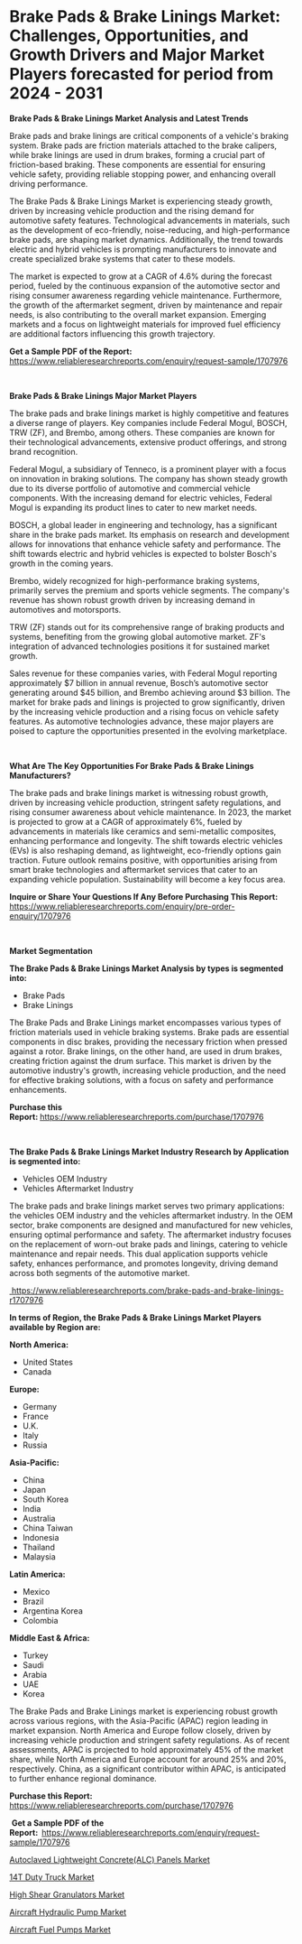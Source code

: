 <p><h1>Brake Pads & Brake Linings Market: Challenges, Opportunities, and Growth Drivers and Major Market Players forecasted for period from 2024 - 2031</h1></p><p><strong>Brake Pads & Brake Linings Market Analysis and Latest Trends</strong></p>
<p><p>Brake pads and brake linings are critical components of a vehicle's braking system. Brake pads are friction materials attached to the brake calipers, while brake linings are used in drum brakes, forming a crucial part of friction-based braking. These components are essential for ensuring vehicle safety, providing reliable stopping power, and enhancing overall driving performance.</p><p>The Brake Pads & Brake Linings Market is experiencing steady growth, driven by increasing vehicle production and the rising demand for automotive safety features. Technological advancements in materials, such as the development of eco-friendly, noise-reducing, and high-performance brake pads, are shaping market dynamics. Additionally, the trend towards electric and hybrid vehicles is prompting manufacturers to innovate and create specialized brake systems that cater to these models.</p><p>The market is expected to grow at a CAGR of 4.6% during the forecast period, fueled by the continuous expansion of the automotive sector and rising consumer awareness regarding vehicle maintenance. Furthermore, the growth of the aftermarket segment, driven by maintenance and repair needs, is also contributing to the overall market expansion. Emerging markets and a focus on lightweight materials for improved fuel efficiency are additional factors influencing this growth trajectory.</p></p>
<p><strong>Get a Sample PDF of the Report:&nbsp;</strong> <a href="https://www.reliableresearchreports.com/enquiry/request-sample/1707976?utm_campaign=40&utm_medium=2&utm_source=Github&utm_content=ia&utm_term=18122024&utm_id=brake-pads-brake-linings">https://www.reliableresearchreports.com/enquiry/request-sample/1707976</a></p>
<p>&nbsp;</p>
<p><strong>Brake Pads & Brake Linings Major Market Players</strong></p>
<p><p>The brake pads and brake linings market is highly competitive and features a diverse range of players. Key companies include Federal Mogul, BOSCH, TRW (ZF), and Brembo, among others. These companies are known for their technological advancements, extensive product offerings, and strong brand recognition.</p><p>Federal Mogul, a subsidiary of Tenneco, is a prominent player with a focus on innovation in braking solutions. The company has shown steady growth due to its diverse portfolio of automotive and commercial vehicle components. With the increasing demand for electric vehicles, Federal Mogul is expanding its product lines to cater to new market needs.</p><p>BOSCH, a global leader in engineering and technology, has a significant share in the brake pads market. Its emphasis on research and development allows for innovations that enhance vehicle safety and performance. The shift towards electric and hybrid vehicles is expected to bolster Bosch's growth in the coming years.</p><p>Brembo, widely recognized for high-performance braking systems, primarily serves the premium and sports vehicle segments. The company's revenue has shown robust growth driven by increasing demand in automotives and motorsports.</p><p>TRW (ZF) stands out for its comprehensive range of braking products and systems, benefiting from the growing global automotive market. ZF's integration of advanced technologies positions it for sustained market growth.</p><p>Sales revenue for these companies varies, with Federal Mogul reporting approximately $7 billion in annual revenue, Bosch’s automotive sector generating around $45 billion, and Brembo achieving around $3 billion. The market for brake pads and linings is projected to grow significantly, driven by the increasing vehicle production and a rising focus on vehicle safety features. As automotive technologies advance, these major players are poised to capture the opportunities presented in the evolving marketplace.</p></p>
<p>&nbsp;</p>
<p><strong>What Are The Key Opportunities For Brake Pads & Brake Linings Manufacturers?</strong></p>
<p><p>The brake pads and brake linings market is witnessing robust growth, driven by increasing vehicle production, stringent safety regulations, and rising consumer awareness about vehicle maintenance. In 2023, the market is projected to grow at a CAGR of approximately 6%, fueled by advancements in materials like ceramics and semi-metallic composites, enhancing performance and longevity. The shift towards electric vehicles (EVs) is also reshaping demand, as lightweight, eco-friendly options gain traction. Future outlook remains positive, with opportunities arising from smart brake technologies and aftermarket services that cater to an expanding vehicle population. Sustainability will become a key focus area.</p></p>
<p><strong>Inquire or Share Your Questions If Any Before Purchasing This Report:</strong> <a href="https://www.reliableresearchreports.com/enquiry/pre-order-enquiry/1707976?utm_campaign=40&utm_medium=2&utm_source=Github&utm_content=ia&utm_term=18122024&utm_id=brake-pads-brake-linings">https://www.reliableresearchreports.com/enquiry/pre-order-enquiry/1707976</a></p>
<p>&nbsp;</p>
<p><strong>Market Segmentation</strong></p>
<p><strong>The Brake Pads & Brake Linings Market Analysis by types is segmented into:</strong></p>
<p><ul><li>Brake Pads</li><li>Brake Linings</li></ul></p>
<p><p>The Brake Pads and Brake Linings market encompasses various types of friction materials used in vehicle braking systems. Brake pads are essential components in disc brakes, providing the necessary friction when pressed against a rotor. Brake linings, on the other hand, are used in drum brakes, creating friction against the drum surface. This market is driven by the automotive industry's growth, increasing vehicle production, and the need for effective braking solutions, with a focus on safety and performance enhancements.</p></p>
<p><strong>Purchase this Report:&nbsp;</strong><a href="https://www.reliableresearchreports.com/purchase/1707976?utm_campaign=40&utm_medium=2&utm_source=Github&utm_content=ia&utm_term=18122024&utm_id=brake-pads-brake-linings">https://www.reliableresearchreports.com/purchase/1707976</a></p>
<p>&nbsp;</p>
<p><strong>The Brake Pads & Brake Linings Market Industry Research by Application is segmented into:</strong></p>
<p><ul><li>Vehicles OEM Industry</li><li>Vehicles Aftermarket Industry</li></ul></p>
<p><p>The brake pads and brake linings market serves two primary applications: the vehicles OEM industry and the vehicles aftermarket industry. In the OEM sector, brake components are designed and manufactured for new vehicles, ensuring optimal performance and safety. The aftermarket industry focuses on the replacement of worn-out brake pads and linings, catering to vehicle maintenance and repair needs. This dual application supports vehicle safety, enhances performance, and promotes longevity, driving demand across both segments of the automotive market.</p></p>
<p><a href="https://www.reliableresearchreports.com/brake-pads-and-brake-linings-r1707976?utm_campaign=40&utm_medium=2&utm_source=Github&utm_content=ia&utm_term=18122024&utm_id=brake-pads-brake-linings">&nbsp;https://www.reliableresearchreports.com/brake-pads-and-brake-linings-r1707976</a></p>
<p><strong>In terms of Region, the Brake Pads & Brake Linings Market Players available by Region are:</strong></p>
<p>
    <p> <strong> North America: </strong>
        <ul>
            <li>United States</li>
            <li>Canada</li>
        </ul>
        </p> 
    <p> <strong> Europe: </strong>
        <ul>
            <li>Germany</li>
            <li>France</li>
            <li>U.K.</li>
            <li>Italy</li>
            <li>Russia</li>
        </ul>
        </p> 
    <p> <strong> Asia-Pacific: </strong>
        <ul>
            <li>China</li>
            <li>Japan</li>
            <li>South Korea</li>
            <li>India</li>
            <li>Australia</li>
            <li>China Taiwan</li>
            <li>Indonesia</li>
            <li>Thailand</li>
            <li>Malaysia</li>
        </ul>
        </p> 
    <p> <strong> Latin America: </strong>
        <ul>
            <li>Mexico</li>
            <li>Brazil</li>
            <li>Argentina Korea</li>
            <li>Colombia</li>
        </ul>
        </p> 
    <p> <strong> Middle East & Africa: </strong>
        <ul>
            <li>Turkey</li>
            <li>Saudi</li>
            <li>Arabia</li>
            <li>UAE</li>
            <li>Korea</li>
        </ul>
    </p>
    </p>
<p><p>The Brake Pads and Brake Linings market is experiencing robust growth across various regions, with the Asia-Pacific (APAC) region leading in market expansion. North America and Europe follow closely, driven by increasing vehicle production and stringent safety regulations. As of recent assessments, APAC is projected to hold approximately 45% of the market share, while North America and Europe account for around 25% and 20%, respectively. China, as a significant contributor within APAC, is anticipated to further enhance regional dominance.</p></p>
<p><strong>Purchase this Report: </strong><a href="https://www.reliableresearchreports.com/purchase/1707976?utm_campaign=40&utm_medium=2&utm_source=Github&utm_content=ia&utm_term=18122024&utm_id=brake-pads-brake-linings">https://www.reliableresearchreports.com/purchase/1707976</a></p>
<p>&nbsp;<strong>Get a Sample PDF of the Report:&nbsp;&nbsp;</strong><a href="https://www.reliableresearchreports.com/enquiry/request-sample/1707976?utm_campaign=40&utm_medium=2&utm_source=Github&utm_content=ia&utm_term=18122024&utm_id=brake-pads-brake-linings">https://www.reliableresearchreports.com/enquiry/request-sample/1707976</a></p>
<p><strong></strong></p>
<p><p><a href="https://github.com/DixieGrimes/Market-Research-Report-List-1/blob/main/autoclaved-lightweight-concretealc-panels-market.md?utm_campaign=40&utm_medium=2&utm_source=Github&utm_content=ia&utm_term=18122024&utm_id=brake-pads-brake-linings">Autoclaved Lightweight Concrete(ALC) Panels Market</a></p><p><a href="https://github.com/abbislposival/Market-Research-Report-List-1/blob/main/14t-duty-truck-market.md?utm_campaign=40&utm_medium=2&utm_source=Github&utm_content=ia&utm_term=18122024&utm_id=brake-pads-brake-linings">14T Duty Truck Market</a></p><p><a href="https://www.linkedin.com/pulse/unlocking-growth-potential-strategic-analysis-high-shear-lxbqf?utm_campaign=40&utm_medium=2&utm_source=Github&utm_content=ia&utm_term=18122024&utm_id=brake-pads-brake-linings">High Shear Granulators Market</a></p><p><a href="https://www.linkedin.com/pulse/competitive-landscape-aircraft-hydraulic-pump-impressive-cagr-daq8f?utm_campaign=40&utm_medium=2&utm_source=Github&utm_content=ia&utm_term=18122024&utm_id=brake-pads-brake-linings">Aircraft Hydraulic Pump Market</a></p><p><a href="https://www.linkedin.com/pulse/137-cagr-forecast-forthe-aircraft-fuel-pumps-marketfrom-zdyaf?utm_campaign=40&utm_medium=2&utm_source=Github&utm_content=ia&utm_term=18122024&utm_id=brake-pads-brake-linings">Aircraft Fuel Pumps Market</a></p></p>